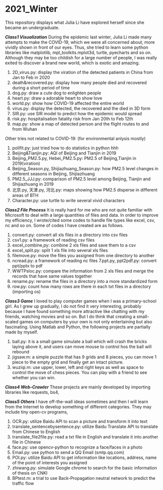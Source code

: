 # 2021_Winter
This repository displays what Julia Li have explored herself since she became an undergraduate.

***Class1 Visualization***
During the epidemic last winter, Julia Li made many attempts to make the COVID-19, which we were all concerned about, more vividly shown in front of our eyes.
Thus, she tried to learn some python libraries like matplotlib, mpl_toolkits.mplot3d, turtle, pyecharts and so on. Although they may be too childish for a large number of people, I was really exited to discover a brand new world, which is exotic and amazing.
1. 2D_virus.py: display the viration of the detected patients in China from Jan to Feb in 2020
2. death&recovered.py: display how many people died and recovered during a short period of time
3. dog.py: draw a cute dog to enlighten people
4. heart.py: draw a adorable heart to show love
5. world.py: show how COVID-19 affected the entire world
6. virus.py: display the detected, the recovered and the died in 3D form
7. SIR.py: use SIR model to predict how the epidemic would spread
8. risk.py: hospitalisation fatality risk from Jan 20th to Feb 12th
9. map.py: show a map of detected person and the flight routes to and from Wuhan

Other tries not related to COVID-19: (for environmental anlysis mostly)
1. polifit.py: just tried how to do statistics in python hhh
2. Beijing&Tianjin.py: AQI of Beijing and Tianjin in 2019
3. Beijing_PM2.5.py, Hebei_PM2.5.py: PM2.5 of Beijing,Tianjin in 2019(viration)
4. Beijing_Season.py, Shijiazhuang_Season.py: how PM2.5 level changes in different seasons in Beijing, Shijiazhuang
5. PM2.5_JJJ.py: comparison of PM2.5 level among Beijing, Tianjin and Shijiazhuang in 2019
6. 北京.py, 天津.py, 河北.py: maps showing how PM2.5 disperse in different areas of BTH
7. Character.py: use turtle to write several vivid characters

***Class2 File Process***
It is really hard for me who are not quite familiar with Microsoft to deal with a large quantities of files and data. In order to improve my efficiency, I wrote/cited some codes to handle file types like excel, csv, nc and so on. Some of codes I have created are as follows.
1. convert.py: convert all xls files in a directory into csv files
2. csv1.py: a framework of reading csv files
3. excel_combine,py: combine 2 xls files and save them to a csv
4. excel_split.py: split 1 xls file into several xls files
5. filemove.py: move the files you assigned from one directory to another
6. ncread.py: a framework of reading nc files
7.ppt.py, ppt2pdf.py: convert ppt/pptx to pdf
8. WWTPsloc.py: compare the information from 2 xls files and merge the records that have same values together
9. rename.py: rename the files in a directory into a more standardized form
10. row.py: count how many rows are there in each txt files in a directory (importing os)

***Class3 Game***
I loved to play computer games when I was a primary-school girl. As I grew up gradually, I do not find it very interesting, probably because I have found something more attractive like chatting with my friends, watching movies and so on. But I do think that creating a small-scaled games on computers by your own is not only entertaining but also fascinating. Using Matlab and Python, the following projects are partially made by myself.
1. ball.py: it is a small game simulate a ball which will crash the bricks laying above it, and users can move mouse to control hos the ball will rebound
2. jigsaw.m: a simple puzzle that has 9 grids and 8 pieces, you can move 1 piece to the empty grid and finally get an intact picture.
3. wuziqi.m: use upper, lower, left and right keys as well as space to control the move of chess pieces. You can play with a friend to see whether you can win.

***Class4 Web-Crawler***
These projects are mainly developed by importing libraries like requests, bs4,

***Class5 Others***
I have off-the-wall ideas sometimes and then I will learn from the Internet to develop something of different categories. They may include tiny open-cv programs, 
1. OCR.py: utilize Baidu API to scan a picture and transform it into text
2. translate_sentencebysentence.py: utilize Baidu Translate API to translate from Chinese to English
3. translate_file2file.py: read a txt file in English and translate it into another file in Chinese
4. face.py: use opencv-python to recognize a face/faces in a photo
5. Email.py: use python to send a QQ Email (smtp.qq.com)
6. POI.py: utilize Baidu API to get information like locations, address, name of the point of interests you assigned
7. zhiwang.py: simulate Google chrome to search for the basic information of thesis on CNKI
8. BPtest.m: a trial to use Back-Propagation neutral network to predict the traffic flow
